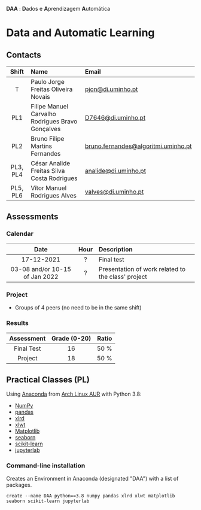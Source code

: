 **DAA** : **D**ados e **A**prendizagem **A**utomática
# Data and Automatic Learning

## Contacts

| Shift | Name | Email |
|:-:| :------ | :-----------|
| T | Paulo Jorge Freitas Oliveira Novais | pjon@di.uminho.pt |
| PL1| Filipe Manuel Carvalho Rodrigues Bravo Gonçalves | D7646@di.uminho.pt |
| PL2| Bruno Filipe Martins Fernandes | bruno.fernandes@algoritmi.uminho.pt |
| PL3, PL4|  César Analide Freitas Silva Costa Rodrigues | analide@di.uminho.pt |
| PL5, PL6|   Vítor Manuel Rodrigues Alves | valves@di.uminho.pt |


## Assessments

### Calendar 

| Date | Hour | Description |
|:-:| :-: | :-----------|
| 17-12-2021 | ? | Final test |
| 03-08 and/or 10-15 of Jan 2022 | ? | Presentation of work related to the class' project |

### Project
 - Groups of 4 peers (no need to be in the same shift)

### Results

| Assessment | Grade (0-20)  | Ratio |
| :-:           | :-: |  :-: |
| Final Test    | 16  |  50 % |
| Project       | 18  |  50 % |  

## Practical Classes (PL)

Using [Anaconda](https://www.anaconda.com/) from [Arch Linux AUR](https://aur.archlinux.org/packages/anaconda/?O=10&PP=10) with Python 3.8:

- [NumPy](https://numpy.org/) 
- [pandas](https://pandas.pydata.org/) 
- [xlrd](https://pypi.org/project/xlrd/) 
- [xlwt](https://pypi.org/project/xlwt/) 
- [Matplotlib](https://matplotlib.org/) 
- [seaborn](https://seaborn.pydata.org/) 
- [scikit-learn](https://scikit-learn.org/stable/) 
- [jupyterlab](https://jupyter.org/)

### Command-line installation

Creates an Environment in Anaconda (designated "DAA") with a list of packages.

`create --name DAA python==3.8 numpy pandas xlrd xlwt matplotlib seaborn scikit-learn jupyterlab`
